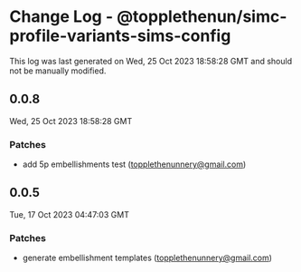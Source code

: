 # Change Log - @topplethenun/simc-profile-variants-sims-config

This log was last generated on Wed, 25 Oct 2023 18:58:28 GMT and should not be manually modified.

<!-- Start content -->

## 0.0.8

Wed, 25 Oct 2023 18:58:28 GMT

### Patches

- add 5p embellishments test (topplethenunnery@gmail.com)

## 0.0.5

Tue, 17 Oct 2023 04:47:03 GMT

### Patches

- generate embellishment templates (topplethenunnery@gmail.com)
